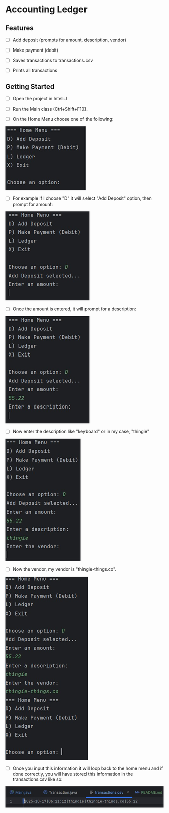 # Accounting Ledger
## Features
- [ ] Add deposit (prompts for amount, description, vendor)

- [ ] Make payment (debit)

- [ ] Saves transactions to transactions.csv

- [ ] Prints all transactions

## Getting Started

- [ ] Open the project in IntelliJ

- [ ] Run the Main class (Ctrl+Shift+F10).

- [ ] On the Home Menu choose one of the following:


![Screenshot 2025-10-17 061902.jpg](images/Screenshot%202025-10-17%20061902.jpg)

- [ ] For example if I choose "D" it will select "Add Deposit" option, then prompt for amount:

![Screenshot 2025-10-17 062014.jpg](images/Screenshot%202025-10-17%20062014.jpg)

- [ ] Once the amount is entered, it will prompt for a description:

![Screenshot 2025-10-17 062032.jpg](images/Screenshot%202025-10-17%20062032.jpg)

- [ ] Now enter the description like "keyboard" or in my case, "thingie"

![Screenshot 2025-10-17 062049.jpg](images/Screenshot%202025-10-17%20062049.jpg)

- [ ] Now the vendor, my vendor is "thingie-things.co".

![Screenshot 2025-10-17 062133.jpg](images/Screenshot%202025-10-17%20062133.jpg)

- [ ] Once you input this information it will loop back to the home menu and if done correctly, you will have stored this information in the transactions.csv like so:

![Screenshot 2025-10-17 062157.jpg](images/Screenshot%202025-10-17%20062157.jpg)

